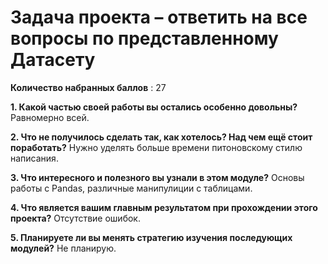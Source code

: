 # Задача проекта – ответить на все вопросы по представленному Датасету

**Количество набранных баллов** : 27

**1. Какой частью своей работы вы остались особенно довольны?**
Равномерно всей.

**2. Что не получилось сделать так, как хотелось? Над чем ещё стоит поработать?**
Нужно уделять больше времени питоновскому стилю написания.

**3. Что интересного и полезного вы узнали в этом модуле?**
Основы работы с Pandas, различные манипулиции с таблицами.

**4. Что является вашим главным результатом при прохождении этого проекта?**
Отсутствие ошибок.

**5. Планируете ли вы менять стратегию изучения последующих модулей?**
Не планирую.
